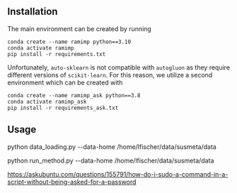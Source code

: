 
## Installation
The main environment can be created by running

```
conda create --name ramimp python==3.10
conda activate ramimp
pip install -r requirements.txt
```

Unfortunately, `auto-sklearn` is not compatible with `autogluon` as they require different versions of `scikit-learn`. For this reason, we utilize a second environment which can be created with

```
conda create --name ramimp_ask python==3.8
conda activate ramimp_ask
pip install -r requirements_ask.txt
```


## Usage

python data_loading.py --data-home /home/lfischer/data/susmeta/data

python run_method.py --data-home /home/lfischer/data/susmeta/data

https://askubuntu.com/questions/155791/how-do-i-sudo-a-command-in-a-script-without-being-asked-for-a-password